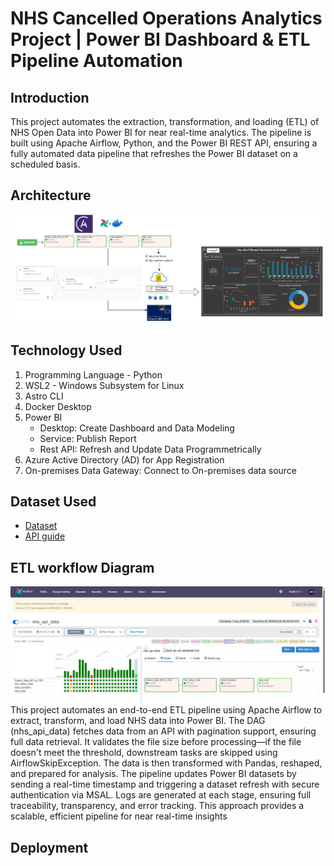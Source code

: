 # NHS Cancelled Operations Analytics Project | Power BI Dashboard & ETL Pipeline Automation

## Introduction
This project automates the extraction, transformation, and loading (ETL) of NHS Open Data into Power BI for near real-time analytics. The pipeline is built using Apache Airflow, Python, and the Power BI REST API, ensuring a fully automated data pipeline that refreshes the Power BI dataset on a scheduled basis.

## Architecture
![Project Architecture](1_architecture.JPG)

## Technology Used
1. Programming Language - Python
2. WSL2 - Windows Subsystem for Linux
3. Astro CLI
4. Docker Desktop
5. Power BI
    - Desktop: Create Dashboard and Data Modeling
    - Service: Publish Report 
    - Rest API: Refresh and Update Data Programmetrically
6. Azure Active Directory (AD) for App Registration
7. On-premises Data Gateway: Connect to On-premises data source
## Dataset Used
  - [Dataset](https://www.opendata.nhs.scot/dataset/cancelled-planned-operations/resource/df65826d-0017-455b-b312-828e47df325b)
  - [API guide](https://docs.ckan.org/en/latest/api/index.html)

## ETL workflow Diagram
![Directed Asyclic Graph](16_ETL_DAG_Graph.JPG)
This project automates an end-to-end ETL pipeline using Apache Airflow to extract, transform, and load NHS data into Power BI. The DAG (nhs_api_data) fetches data from an API with pagination support, ensuring full data retrieval. It validates the file size before processing—if the file doesn't meet the threshold, downstream tasks are skipped using AirflowSkipException. The data is then transformed with Pandas, reshaped, and prepared for analysis. The pipeline updates Power BI datasets by sending a real-time timestamp and triggering a dataset refresh with secure authentication via MSAL. Logs are generated at each stage, ensuring full traceability, transparency, and error tracking. This approach provides a scalable, efficient pipeline for near real-time insights

## Deployment 

